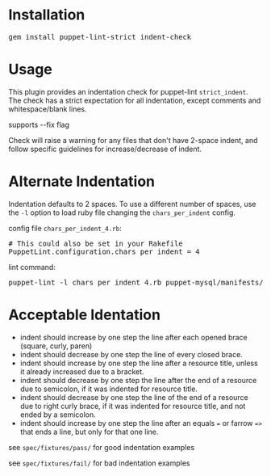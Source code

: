 Installation
===

<pre>
gem install puppet-lint-strict_indent-check
</pre>

Usage
===

This plugin provides an indentation check for puppet-lint `strict_indent`. The check has a strict expectation for all indentation, except comments and whitespace/blank lines.

supports --fix flag

Check will raise a warning for any files that don't have 2-space indent, and follow specific guidelines for increase/decrease of indent.

Alternate Indentation
===

Indentation defaults to 2 spaces. To use a different number of spaces, use the `-l` option to load ruby file changing the `chars_per_indent` config.

config file `chars_per_indent_4.rb`:
<pre>
# This could also be set in your Rakefile
PuppetLint.configuration.chars_per_indent = 4
</pre>

lint command:
<pre>
puppet-lint -l chars_per_indent_4.rb puppet-mysql/manifests/init.pp
</pre>

Acceptable Identation
===

* indent should increase by one step the line after each opened brace (square, curly, paren)
* indent should decrease by one step the line of every closed brace.
* indent should increase by one step the line after a resource title, unless it already increased due to a bracket.
* indent should decrease by one step the line after the end of a resource due to semicolon, if it was indented for resource title.
* indent should decrease by one step the line of the end of a resource due to right curly brace, if it was indented for resource title, and not ended by a semicolon.
* indent should increase by one step the line after an equals `=` or farrow `=>` that ends a line, but only for that one line.

see `spec/fixtures/pass/` for good indentation examples

see `spec/fixtures/fail/` for bad indentation examples
